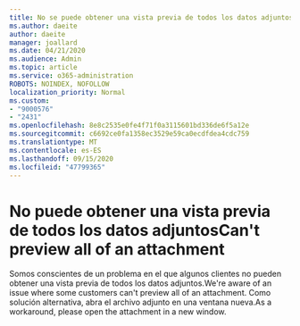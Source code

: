 ```yaml
---
title: No se puede obtener una vista previa de todos los datos adjuntos en Outlook.com
ms.author: daeite
author: daeite
manager: joallard
ms.date: 04/21/2020
ms.audience: Admin
ms.topic: article
ms.service: o365-administration
ROBOTS: NOINDEX, NOFOLLOW
localization_priority: Normal
ms.custom:
- "9000576"
- "2431"
ms.openlocfilehash: 8e8c2535e0fe4f71f0a3115601bd336de6f5a12e
ms.sourcegitcommit: c6692ce0fa1358ec3529e59ca0ecdfdea4cdc759
ms.translationtype: MT
ms.contentlocale: es-ES
ms.lasthandoff: 09/15/2020
ms.locfileid: "47799365"
---
```

# <a name="cant-preview-all-of-an-attachment"></a><span data-ttu-id="f452c-102">No puede obtener una vista previa de todos los datos adjuntos</span><span class="sxs-lookup"><span data-stu-id="f452c-102">Can't preview all of an attachment</span></span>

<span data-ttu-id="f452c-103">Somos conscientes de un problema en el que algunos clientes no pueden obtener una vista previa de todos los datos adjuntos.</span><span class="sxs-lookup"><span data-stu-id="f452c-103">We're aware of an issue where some customers can't preview all of an attachment.</span></span> <span data-ttu-id="f452c-104">Como solución alternativa, abra el archivo adjunto en una ventana nueva.</span><span class="sxs-lookup"><span data-stu-id="f452c-104">As a workaround, please open the attachment in a new window.</span></span>